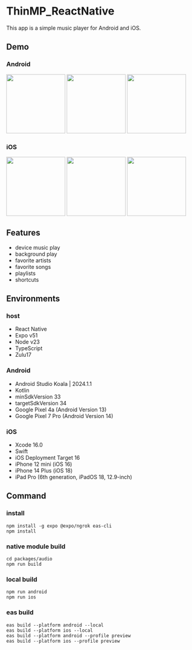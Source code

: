 # ThinMP_ReactNative

This app is a simple music player for Android and iOS.

## Demo

### Android

<img src="https://github.com/user-attachments/assets/4afafd5f-ac23-48b5-a092-837ac5a33ef7" width="156"> <img src="https://github.com/user-attachments/assets/02f0a245-57b1-488d-aa31-c0aad83acc32" width="156"> <img src="https://github.com/user-attachments/assets/c65ca8f3-5018-4c40-ba71-e78ff4895256" width="156">

### iOS

<img src="https://github.com/user-attachments/assets/e1b88ffa-5749-4f52-99ea-f7b3f4101931" width="156"> <img src="https://github.com/user-attachments/assets/7c164932-f5f5-4dc2-83f2-bae9fdf4e15e" width="156"> <img src="https://github.com/user-attachments/assets/1946b0b5-8e7d-4e61-9dd5-f2c3acd29da3" width="156">

## Features

- device music play
- background play
- favorite artists
- favorite songs
- playlists
- shortcuts

## Environments

### host

- React Native
- Expo v51
- Node v23
- TypeScript
- Zulu17

### Android

- Android Studio Koala | 2024.1.1
- Kotlin
- minSdkVersion 33
- targetSdkVersion 34
- Google Pixel 4a (Android Version 13)
- Google Pixel 7 Pro (Android Version 14)

### iOS

- Xcode 16.0
- Swift
- iOS Deployment Target 16
- iPhone 12 mini (iOS 16)
- iPhone 14 Plus (iOS 18)
- iPad Pro (6th generation, iPadOS 18, 12.9-inch)

## Command

### install

```
npm install -g expo @expo/ngrok eas-cli
npm install
```

### native module build

```
cd packages/audio
npm run build
```

### local build

```
npm run android
npm run ios
```

### eas build

```
eas build --platform android --local
eas build --platform ios --local
eas build --platform android --profile preview
eas build --platform ios --profile preview
```
